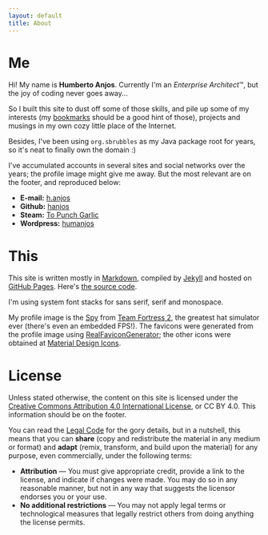 ```yaml
---
layout: default
title: About
---
```


# Me

Hi! My name is **Humberto Anjos**. Currently I'm an *Enterprise Architect*&trade;, but the joy of coding never goes away... 

So I built this site to dust off some of those skills, and pile up some of my interests (my [bookmarks](/bookmarks.html) should be a good hint of those), projects and musings in my own cozy little place of the Internet. 

Besides, I've been using `org.sbrubbles` as my Java package root for years, so it's neat to finally own the domain :) 

I've accumulated accounts in several sites and social networks over the years; the profile image might give me away. But the most relevant are on the footer, and reproduced below:

* **E-mail:** [h.anjos](mailto:h.anjos@sbrubbles.org)
* **Github:** [hanjos](https://github.com/hanjos)
* **Steam:** [To Punch Garlic](https://steamcommunity.com/id/topunchgarlic)
* **Wordpress:** [humanjos](https://patosdoinferno.wordpress.com/author/humanjos/)

# This

This site is written mostly in [Markdown](http://daringfireball.net/projects/markdown/), compiled by [Jekyll](https://jekyllrb.com/) and hosted on [GitHub Pages](https://pages.github.com/). Here's [the source code](https://github.com/hanjos/hanjos.github.io). 

I'm using system font stacks for sans serif, serif and monospace. 

My profile image is the [Spy](https://www.youtube.com/watch?v=OR4N5OhcY9s) from [Team Fortress 2](https://store.steampowered.com/app/440/Team_Fortress_2/), the greatest hat simulator ever (there's even an embedded FPS!). The favicons were generated from the profile image using [RealFaviconGenerator](https://realfavicongenerator.net/); the other icons were obtained at [Material Design Icons](https://materialdesignicons.com/). 

# License

Unless stated otherwise, the content on this site is licensed under the [Creative Commons Attribution 4.0 International License](https://creativecommons.org/licenses/by/4.0/), or CC BY 4.0. This information should be on the footer.

You can read the [Legal Code](https://creativecommons.org/licenses/by/4.0/legalcode) for the gory details, but in a nutshell, this means that you can **share** (copy and redistribute the material in any medium or format) and **adapt** (remix, transform, and build upon the material) for any purpose, even commercially, under the following terms:

* **Attribution** — You must give appropriate credit, provide a link to the license, and indicate if changes were made. You may do so in any reasonable manner, but not in any way that suggests the licensor endorses you or your use.
* **No additional restrictions** — You may not apply legal terms or technological measures that legally restrict others from doing anything the license permits.

